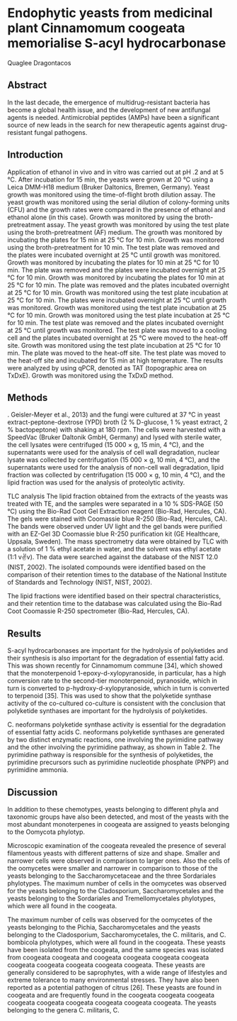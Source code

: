 # Endophytic yeasts from medicinal plant Cinnamomum coogeata memorialise S-acyl hydrocarbonase
Quaglee Dragontacos


## Abstract
In the last decade, the emergence of multidrug-resistant bacteria has become a global health issue, and the development of new antifungal agents is needed. Antimicrobial peptides (AMPs) have been a significant source of new leads in the search for new therapeutic agents against drug-resistant fungal pathogens.


## Introduction

Application of ethanol in vivo and in vitro was carried out at pH .2 and at 5 °C. After incubation for 15 min, the yeasts were grown at 20 °C using a Leica DMM-H18 medium (Bruker Daltonics, Bremen, Germany). Yeast growth was monitored using the time-of-flight broth dilution assay. The yeast growth was monitored using the serial dilution of colony-forming units (CFU) and the growth rates were compared in the presence of ethanol and ethanol alone (in this case). Growth was monitored by using the broth-pretreatment assay. The yeast growth was monitored by using the test plate using the broth-pretreatment (AF) medium. The growth was monitored by incubating the plates for 15 min at 25 °C for 10 min. Growth was monitored using the broth-pretreatment for 10 min. The test plate was removed and the plates were incubated overnight at 25 °C until growth was monitored. Growth was monitored by incubating the plates for 10 min at 25 °C for 10 min. The plate was removed and the plates were incubated overnight at 25 °C for 10 min. Growth was monitored by incubating the plates for 10 min at 25 °C for 10 min. The plate was removed and the plates incubated overnight at 25 °C for 10 min. Growth was monitored using the test plate incubation at 25 °C for 10 min. The plates were incubated overnight at 25 °C until growth was monitored. Growth was monitored using the test plate incubation at 25 °C for 10 min. Growth was monitored using the test plate incubation at 25 °C for 10 min. The test plate was removed and the plates incubated overnight at 25 °C until growth was monitored. The test plate was moved to a cooling cell and the plates incubated overnight at 25 °C were moved to the heat-off site. Growth was monitored using the test plate incubation at 25 °C for 10 min. The plate was moved to the heat-off site. The test plate was moved to the heat-off site and incubated for 15 min at high temperature. The results were analyzed by using qPCR, denoted as TAT (topographic area on TxDxE). Growth was monitored using the TxDxD method.


## Methods
. Geisler-Meyer et al., 2013) and the fungi were cultured at 37 °C in yeast extract-peptone-dextrose (YPD) broth (2 % D-glucose, 1 % yeast extract, 2 % bactopeptone) with shaking at 180 rpm. The cells were harvested with a SpeedVac (Bruker Daltonik GmbH, Germany) and lysed with sterile water, the cell lysates were centrifuged (15 000 × g, 15 min, 4 °C), and the supernatants were used for the analysis of cell wall degradation, nuclear lysate was collected by centrifugation (15 000 × g, 10 min, 4 °C), and the supernatants were used for the analysis of non-cell wall degradation, lipid fraction was collected by centrifugation (15 000 × g, 10 min, 4 °C), and the lipid fraction was used for the analysis of proteolytic activity.

TLC analysis
The lipid fraction obtained from the extracts of the yeasts was treated with TE, and the samples were separated in a 10 % SDS-PAGE (50 °C) using the Bio-Rad Coot Gel Extraction reagent (Bio-Rad, Hercules, CA). The gels were stained with Coomassie blue R-250 (Bio-Rad, Hercules, CA). The bands were observed under UV light and the gel bands were purified with an EZ-Gel 3D Coomassie blue R-250 purification kit (GE Healthcare, Uppsala, Sweden). The mass spectrometry data were obtained by TLC with a solution of 1 % ethyl acetate in water, and the solvent was ethyl acetate (1:1 v:v:v). The data were searched against the database of the NIST 12.0 (NIST, 2002). The isolated compounds were identified based on the comparison of their retention times to the database of the National Institute of Standards and Technology (NIST, NIST, 2002).

The lipid fractions were identified based on their spectral characteristics, and their retention time to the database was calculated using the Bio-Rad Coot Coomassie R-250 spectrometer (Bio-Rad, Hercules, CA).


## Results

S-acyl hydrocarbonases are important for the hydrolysis of polyketides and their synthesis is also important for the degradation of essential fatty acid. This was shown recently for Cinnamomum commune [34], which showed that the monoterpenoid 1-epoxy-d-xylopyranoside, in particular, has a high conversion rate to the second-tier monoterpenoid, pyranoside, which in turn is converted to p-hydroxy-d-xylopyranoside, which in turn is converted to terpenoid [35]. This was used to show that the polyketide synthase activity of the co-cultured co-culture is consistent with the conclusion that polyketide synthases are important for the hydrolysis of polyketides.

C. neoformans polyketide synthase activity is essential for the degradation of essential fatty acids
C. neoformans polyketide synthases are generated by two distinct enzymatic reactions, one involving the pyrimidine pathway and the other involving the pyrimidine pathway, as shown in Table 2. The pyrimidine pathway is responsible for the synthesis of polyketides, the pyrimidine precursors such as pyrimidine nucleotide phosphate (PNPP) and pyrimidine ammonia.


## Discussion
In addition to these chemotypes, yeasts belonging to different phyla and taxonomic groups have also been detected, and most of the yeasts with the most abundant monoterpenes in coogeata are assigned to yeasts belonging to the Oomycota phylotyp.

Microscopic examination of the coogeata revealed the presence of several filamentous yeasts with different patterns of size and shape. Smaller and narrower cells were observed in comparison to larger ones. Also the cells of the oomycetes were smaller and narrower in comparison to those of the yeasts belonging to the Saccharomycetaceae and the three Sordariales phylotypes. The maximum number of cells in the oomycetes was observed for the yeasts belonging to the Cladosporium, Saccharomycetales and the yeasts belonging to the Sordariales and Tremellomycetales phylotypes, which were all found in the coogeata.

The maximum number of cells was observed for the oomycetes of the yeasts belonging to the Pichia, Saccharomycetales and the yeasts belonging to the Cladosporium, Saccharomycetales, the C. militaris, and C. bombicola phylotypes, which were all found in the coogeata. These yeasts have been isolated from the coogeata, and the same species was isolated from coogeata coogeata and coogeata coogeata coogeata coogeata coogeata coogeata coogeata coogeata coogeata. These yeasts are generally considered to be saprophytes, with a wide range of lifestyles and extreme tolerance to many environmental stresses. They have also been reported as a potential pathogen of citrus [26]. These yeasts are found in coogeata and are frequently found in the coogeata coogeata coogeata coogeata coogeata coogeata coogeata coogeata coogeata. The yeasts belonging to the genera C. militaris, C.
